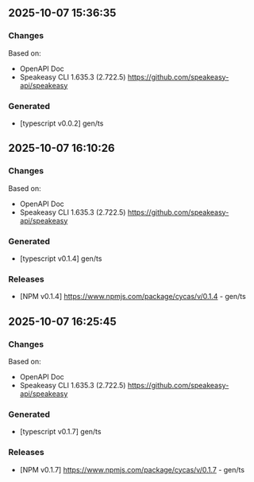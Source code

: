 

## 2025-10-07 15:36:35
### Changes
Based on:
- OpenAPI Doc  
- Speakeasy CLI 1.635.3 (2.722.5) https://github.com/speakeasy-api/speakeasy
### Generated
- [typescript v0.0.2] gen/ts

## 2025-10-07 16:10:26
### Changes
Based on:
- OpenAPI Doc  
- Speakeasy CLI 1.635.3 (2.722.5) https://github.com/speakeasy-api/speakeasy
### Generated
- [typescript v0.1.4] gen/ts
### Releases
- [NPM v0.1.4] https://www.npmjs.com/package/cycas/v/0.1.4 - gen/ts

## 2025-10-07 16:25:45
### Changes
Based on:
- OpenAPI Doc  
- Speakeasy CLI 1.635.3 (2.722.5) https://github.com/speakeasy-api/speakeasy
### Generated
- [typescript v0.1.7] gen/ts
### Releases
- [NPM v0.1.7] https://www.npmjs.com/package/cycas/v/0.1.7 - gen/ts